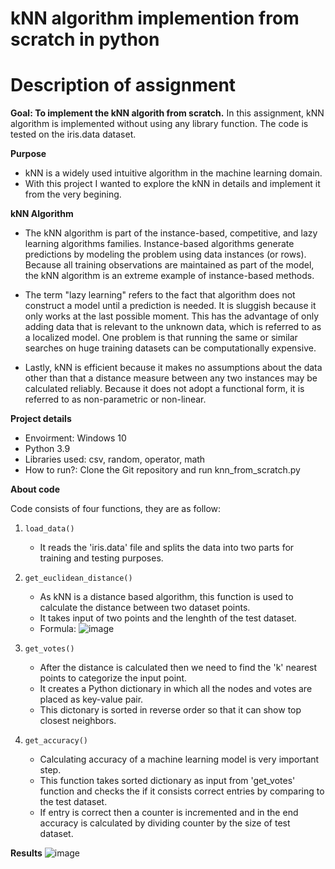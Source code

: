 # kNN algorithm implemention from scratch in python
# Description of assignment

**Goal: To implement the kNN algorith from scratch.**
In this assignment, kNN algorithm is implemented without using any library function. The code is tested on the iris.data dataset.

**Purpose**

- kNN is a widely used intuitive algorithm in the machine learning domain.
- With this project I wanted to explore the kNN in details and implement it from the very begining. 


**kNN Algorithm**

- The kNN algorithm is part of the instance-based, competitive, and lazy learning algorithms families. Instance-based algorithms generate predictions by modeling the problem using data instances (or rows). Because all training observations are maintained as part of the model, the kNN algorithm is an extreme example of instance-based methods. 

- The term "lazy learning" refers to the fact that algorithm does not construct a model until a prediction is needed. It is sluggish because it only works at the last possible moment. This has the advantage of only adding data that is relevant to the unknown data, which is referred to as a localized model. One problem is that running the same or similar searches on huge training datasets can be computationally expensive.

- Lastly, kNN is efficient because it makes no assumptions about the data other than that a distance measure between any two instances may be calculated reliably. Because it does not adopt a functional form, it is referred to as non-parametric or non-linear.

**Project details**

- Envoirment: Windows 10
- Python 3.9
- Libraries used: csv, random, operator, math
- How to run?: Clone the Git repository and run knn_from_scratch.py

**About code**

Code consists of four functions, they are as follow:
1. `load_data()`
	- It reads the 'iris.data' file and splits the data into two parts for training and testing purposes.

2. `get_euclidean_distance()`
	- As kNN is a distance based algorithm, this function is used to calculate the distance between two dataset points.
	- It takes input of two points and the lenghth of the test dataset.
	- Formula: ![image](https://user-images.githubusercontent.com/43094149/169632277-3c8b1ea7-762f-4c07-a29d-876b756d26df.png)


3. `get_votes()`
	- After the distance is calculated then we need to find the 'k' nearest points to categorize the input point.
	- It creates a Python dictionary in which all the nodes and votes are placed as key-value pair.
	- This dictonary is sorted in reverse order so that it can show top closest neighbors.

4. `get_accuracy()`
	- Calculating accuracy of a machine learning model is very important step.
	- This function takes sorted dictionary as input from 'get_votes' function and checks the if it consists correct entries by comparing to the test dataset.
	- If entry is correct then a counter is incremented and in the end accuracy is calculated by dividing counter by the size of test dataset.

**Results**
![image](https://user-images.githubusercontent.com/43094149/169631895-f05d2bb2-2c28-4452-9bdc-404c42e05a70.png)
